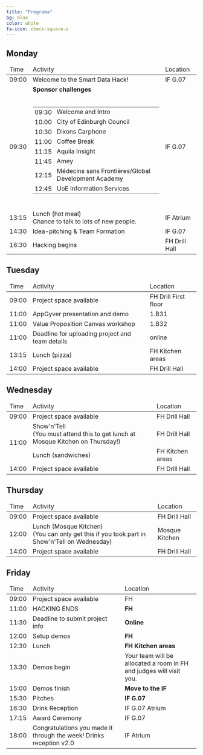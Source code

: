 ```yaml
---
title: "Programa"
bg: blue
color: white
fa-icon: check-square-o
---
```



## Monday

<div class="table-responsive">
  <table class="table">
    <thead><tr><td>Time</td><td>Activity</td><td>Location</td></tr></thead>
    <tbody>
      <tr><td>09:00</td><td>Welcome to the Smart Data Hack!</td><td>IF G.07</td></tr>
      <tr><td>09:30</td>
        <td>
        <b>Sponsor challenges</b>
        <br/><br/>
          <table>
            <tr><td style="padding: 0px 5px;">09:30</td><td>Welcome and Intro</td></tr>
            <tr><td style="padding: 0px 5px;">10:00</td><td>City of Edinburgh Council</td></tr>
            <tr><td style="padding: 0px 5px;">10:30</td><td>Dixons Carphone</td></tr>
            <tr><td style="padding: 0px 5px;">11:00</td><td>Coffee Break</td></tr>
            <tr><td style="padding: 0px 5px;">11:15</td><td>Aquila Insight</td></tr>
            <tr><td style="padding: 0px 5px;">11:45</td><td>Amey</td></tr>
            <tr><td style="padding: 0px 5px;">12:15</td><td>Médecins sans Frontières/Global Development Academy</td></tr>
            <tr><td style="padding: 0px 5px;">12:45</td><td>UoE Information Services</td></tr>
          </table>
          <br/>
      </td>
      <td>IF G.07</td></tr>
      <tr><td>13:15</td><td>Lunch (hot meal)<br/>Chance to talk to lots of new people.</td><td>IF Atrium</td></tr>
      <tr><td>14:30</td><td>Idea-pitching &amp; Team Formation</td><td>IF G.07</td></tr>
      <tr><td>16:30</td><td>Hacking begins</td><td>FH Drill Hall</td></td></tr>
 <!--        <strong>Tutorials:</strong>
        <table style="width: 100%;">
          <tr>
            <td style="padding: 0px 5px;">
              Bloomberg API overview
              <br/>AT 5.05 (West Lab)
            </td>
            <td style="padding: 0px 5px;">
              Maps & Geo APIs
              <br/>AT4 Open Area
            </td>
            <td style="padding: 0px 5px;">
              Balsamiq UI Prototyping
              <br/>AT 4.12 (Lab)
            </td>
          </tr>
        </table>
      </td><td>AT 5.05, AT 4 OA, AT 4.12</td>
    </tr> -->
  </tbody>
</table>
</div>

## Tuesday

<div class="table-responsive">
  <table class="table">
    <thead><tr><td>Time</td><td>Activity</td><td>Location</td></tr></thead>
    <tbody>
      <tr><td>09:00</td><td>Project space available</td><td>FH Drill First floor</td></tr>
      <tr><td>11:00</td><td>AppGyver presentation and demo</td><td>1.B31</td></tr>
      <tr><td>11:00</td><td>Value Proposition Canvas workshop</td><td>1.B32</td></tr>
      <tr><td>11:00</td><td>Deadline for uploading project and team details</td><td>online</td></tr>
      <tr><td>13:15</td><td>Lunch (pizza)</td><td>FH Kitchen areas</td></tr>
      <tr><td>14:00</td><td>Project space available</td><td>FH Drill Hall</td></tr>
    </tbody>
  </table>
</div>

## Wednesday

<div class="table-responsive">
  <table class="table">
    <thead><tr><td>Time</td><td>Activity</td><td>Location</td></tr></thead>
    <tbody>
      <tr><td>09:00</td><td>Project space available</td><td>FH Drill Hall</td></tr>
      <tr><td rowspan="2">11:00</td><td>Show'n'Tell<br/>(You must attend this to get lunch at Mosque Kitchen on Thursday!)</td><td>FH Drill Hall</td></tr>
      <tr><td>Lunch (sandwiches)</td><td>FH Kitchen areas</td></tr>
      <tr><td>14:00</td><td>Project space available</td><td>FH Drill Hall</td></tr>
    </tbody>
  </table>
</div>

## Thursday

<div class="table-responsive">
  <table class="table">
    <thead><tr><td>Time</td><td>Activity</td><td>Location</td></tr></thead>
    <tbody>
      <tr><td>09:00</td><td>Project space available</td><td>FH Drill Hall</td></tr>
      <tr><td>12:00</td><td>Lunch (Mosque Kitchen)<br/>(You can only get this if you took part in Show'n'Tell on Wednesday)</td><td>Mosque Kitchen</td></tr>
      <tr><td>14:00</td><td>Project space available</td><td>FH Drill Hall</td></tr>
    </tbody>
  </table>
</div>

## Friday

<div class="table-responsive">
  <table class="table">
    <thead><tr><td>Time</td><td>Activity</td><td>Location</td></tr></thead>
    <tbody>
      <tr><td>09:00</td><td>Project space available</td><td>FH</td></tr>
      <tr><td>11:00</td><td>HACKING ENDS</td><td><b>FH</b></td></tr>
      <tr><td>11:30</td><td>Deadline to submit project info</td><td><b>Online</b></td></tr>
      <tr><td>12:00</td><td>Setup demos</td><td><b>FH</b></td></tr>
      <tr><td>12:30</td><td>Lunch</td><td><b>FH Kitchen areas</b></td></tr>
      <tr><td>13:30</td><td>Demos begin</td><td>Your team will be allocated a room in FH and judges will visit you.</td></tr>
      <tr><td>15:00</td><td>Demos finish</td><td><b>Move to the IF</b></td></tr>
      <tr><td>15:30</td><td>Pitches</td><td><b>IF G.07</b></td></tr>
      <tr><td>16:30</td><td>Drink Reception</td><td>IF G.07 Atrium</td></tr>
      <tr><td>17:15</td><td>Award Ceremony</td><td>IF G.07</td></tr>
      <tr><td>18:00</td><td>Congratulations you made it through the week! Drinks reception v2.0</td><td>IF Atrium</td></tr>
    </tbody>
  </table>
</div>
